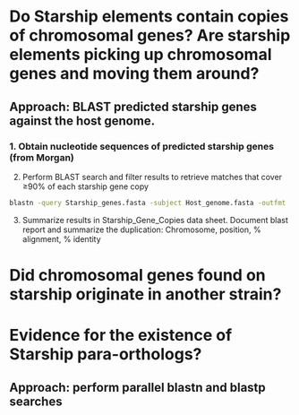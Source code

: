 # Do Starship elements contain copies of chromosomal genes? Are starship elements picking up chromosomal genes and moving them around?
## Approach: BLAST predicted starship genes against the host genome.
### 1. Obtain nucleotide sequences of predicted starship genes (from Morgan)
2. Perform BLAST search and filter results to retrieve matches that cover ≥90% of each starship gene copy
```bash
blastn -query Starship_genes.fasta -subject Host_genome.fasta -outfmt '6 qseqid sseqid qlen pident length mismatch gapopen qstart qend sstart send evalue score' | awk '$5/$3 > 0.9' | sort -k1,1 -k4,4nr -k5,5n > Starship_gene_hits.BLAST
```
3. Summarize results in Starship_Gene_Copies data sheet. Document blast report and summarize the duplication: Chromosome, position, % alignment, % identity

# Did chromosomal genes found on starship originate in another strain?

# Evidence for the existence of Starship para-orthologs?
## Approach: perform parallel blastn and blastp searches

